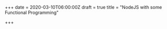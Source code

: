 +++
date = 2020-03-10T06:00:00Z
draft = true
title = "NodeJS with some Functional Programming"

+++
